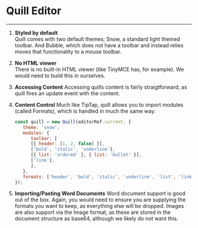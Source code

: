 # Quill Editor

---

1. **Styled by default**  
   Quill comes with two default themes; Snow, a standard light themed toolbar. And Bubble, which does not have a toolbar and instead relies moves that functionality to a mouse toolbar.

2. **No HTML viewer**  
   There is no built-in HTML viewer (like TinyMCE has, for example). We would need to build this in ourselves.

3. **Accessing Content**
   Accessing quills content is fairly straigtforward, as quill fires an update event with the content.

4. **Content Control**
   Much like TipTap, quill allows you to import modules (called Formats), which is handled in much the same way:

   ```js
   const quill = new Quill(editorRef.current, {
      theme: 'snow',
      modules: {
         toolbar: [
         [{ header: [1, 2, false] }],
         ['bold', 'italic', 'underline'],
         [{ list: 'ordered' }, { list: 'bullet' }],
         ['link'],
         ],
      },
      formats: ['header', 'bold', 'italic', 'underline', 'list', 'link', 'code-block', 'image'],
   });
   ```
5. **Importing/Pasting Word Documents**
   Word document support is good out of the box. Again, you would need to ensure you are supplying the formats you want to keep, as everything else will be dropped. Images are also support via the Image format, as these are stored in the document structure as base64, although we likely do not want this.